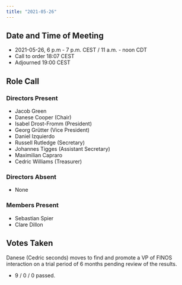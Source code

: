 ```yaml
---
title: "2021-05-26"
---
```


## Date and Time of Meeting
- 2021-05-26, 6 p.m - 7 p.m. CEST / 11 a.m. - noon CDT
- Call to order 18:07 CEST
- Adjourned 19:00 CEST

## Role Call


### Directors Present

* Jacob Green
* Danese Cooper (Chair)
* Isabel Drost-Fromm (President)
* Georg Grütter (Vice President)
* Daniel Izquierdo
* Russell Rutledge (Secretary)
* Johannes Tigges (Assistant Secretary)
* Maximilian Capraro
* Cedric Williams (Treasurer)

### Directors Absent

* None


### Members Present
* Sebastian Spier
* Clare Dillon

## Votes Taken

Danese (Cedric seconds) moves to find and promote a VP of FINOS interaction on a trial period of 6 months pending review of the results.
 - 9 / 0 / 0 passed.
 
 
